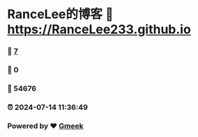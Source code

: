 # RanceLee的博客 :link: https://RanceLee233.github.io 
### :page_facing_up: [7](https://RanceLee233.github.io/tag.html) 
### :speech_balloon: 0 
### :hibiscus: 54676 
### :alarm_clock: 2024-07-14 11:36:49 
### Powered by :heart: [Gmeek](https://github.com/Meekdai/Gmeek)
